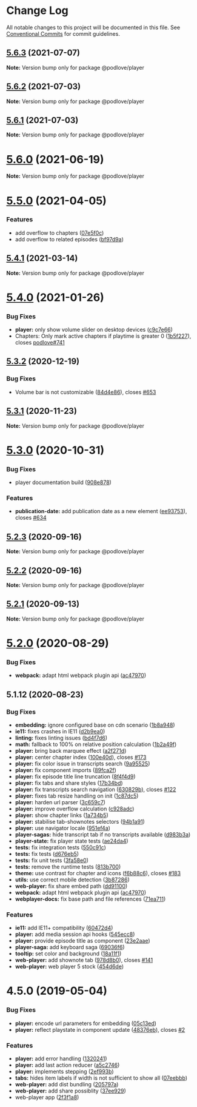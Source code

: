 # Change Log

All notable changes to this project will be documented in this file.
See [Conventional Commits](https://conventionalcommits.org) for commit guidelines.

## [5.6.3](https://github.com/podlove/podlove-ui/compare/v5.6.2...v5.6.3) (2021-07-07)

**Note:** Version bump only for package @podlove/player





## [5.6.2](https://github.com/podlove/podlove-ui/compare/v5.6.1...v5.6.2) (2021-07-03)

**Note:** Version bump only for package @podlove/player





## [5.6.1](https://github.com/podlove/podlove-ui/compare/v5.6.0...v5.6.1) (2021-07-03)

**Note:** Version bump only for package @podlove/player





# [5.6.0](https://github.com/podlove/podlove-ui/compare/v5.5.0...v5.6.0) (2021-06-19)

**Note:** Version bump only for package @podlove/player





# [5.5.0](https://github.com/podlove/podlove-ui/compare/v5.4.1...v5.5.0) (2021-04-05)


### Features

* add overflow to chapters ([07e5f0c](https://github.com/podlove/podlove-ui/commit/07e5f0ccd7f7ec6ad023d8ddee6fbc1df78a0d29))
* add overflow to related episodes ([bf97d9a](https://github.com/podlove/podlove-ui/commit/bf97d9a8d43f69e8b89c1ffc7763a02ef1108330))





## [5.4.1](https://github.com/podlove/podlove-ui/compare/v5.4.0...v5.4.1) (2021-03-14)

**Note:** Version bump only for package @podlove/player





# [5.4.0](https://github.com/podlove/podlove-ui/compare/v5.3.2...v5.4.0) (2021-01-26)


### Bug Fixes

* **player:** only show volume slider on desktop devices ([c9c7e66](https://github.com/podlove/podlove-ui/commit/c9c7e66a0a3489f192ab1c7a81ce5044bb1eaaba))
* Chapters: Only mark active chapters if playtime is greater 0 ([1b5f227](https://github.com/podlove/podlove-ui/commit/1b5f227dfcd39c53357acef7b033c2623c0ebd3d)), closes [podlove#741](https://github.com/podlove/issues/741)





## [5.3.2](https://github.com/podlove/podlove-ui/compare/v5.3.1...v5.3.2) (2020-12-19)


### Bug Fixes

* Volume bar is not customizable ([84d4e86](https://github.com/podlove/podlove-ui/commit/84d4e86e0c16870072d977f876463cee1c7621d7)), closes [#653](https://github.com/podlove/podlove-ui/issues/653)





## [5.3.1](https://github.com/podlove/podlove-ui/compare/v5.3.0...v5.3.1) (2020-11-23)

**Note:** Version bump only for package @podlove/player





# [5.3.0](https://github.com/podlove/podlove-ui/compare/v5.2.3...v5.3.0) (2020-10-31)


### Bug Fixes

* player documentation build ([908e878](https://github.com/podlove/podlove-ui/commit/908e878c6a312bb11c6a0b4ba5d44e605263d2ea))


### Features

* **publication-date:** add publication date as a new element ([ee93753](https://github.com/podlove/podlove-ui/commit/ee93753bbfee9744eead093919670aa23efaeb3e)), closes [#634](https://github.com/podlove/podlove-ui/issues/634)





## [5.2.3](https://github.com/podlove/podlove-ui/compare/v5.2.2...v5.2.3) (2020-09-16)

**Note:** Version bump only for package @podlove/player





## [5.2.2](https://github.com/podlove/podlove-ui/compare/v5.2.1...v5.2.2) (2020-09-16)

**Note:** Version bump only for package @podlove/player





## [5.2.1](https://github.com/podlove/podlove-ui/compare/v5.2.0...v5.2.1) (2020-09-13)

**Note:** Version bump only for package @podlove/player





# [5.2.0](https://github.com/podlove/podlove-ui/compare/v5.1.12...v5.2.0) (2020-08-29)


### Bug Fixes

* **webpack:** adapt html webpack plugin api ([ac47970](https://github.com/podlove/podlove-ui/commit/ac479708be7fa18060ac0cfe4b66b3ccaaa43d26))





## 5.1.12 (2020-08-23)


### Bug Fixes

* **embedding:** ignore configured base on cdn scenario ([1b8a948](https://github.com/podlove/podlove-ui/commit/1b8a9488abdb4ba31148f96ffb3b5c6aaaeb444e))
* **ie11:** fixes crashes in IE11 ([d2b9ea0](https://github.com/podlove/podlove-ui/commit/d2b9ea0243cf1e36eace8e399eeead35496fe6fd))
* **linting:** fixes linting issues ([bd4f7d6](https://github.com/podlove/podlove-ui/commit/bd4f7d6304770d1f4d68c2432ce34dc8e50b933a))
* **math:** fallback to 100% on relative position calculation ([1b2a49f](https://github.com/podlove/podlove-ui/commit/1b2a49f9e377a133366bbd7d30f8753544ac8acf))
* **player:** bring back marquee effect ([a2f271d](https://github.com/podlove/podlove-ui/commit/a2f271db754b6a6d055dd41fd242a8d3fe133cb8))
* **player:** center chapter index ([100e40d](https://github.com/podlove/podlove-ui/commit/100e40d05e66a689c66f4875ed0e4996a4599930)), closes [#173](https://github.com/podlove/podlove-ui/issues/173)
* **player:** fix color issue in transcripts search ([9a95525](https://github.com/podlove/podlove-ui/commit/9a9552519fb261b28e65c349105575d0a5814983))
* **player:** fix component imports ([89fca2f](https://github.com/podlove/podlove-ui/commit/89fca2f4934a68d885055467a4c8977c24ac1ad8))
* **player:** fix episode title line truncation ([8f4f4d9](https://github.com/podlove/podlove-ui/commit/8f4f4d94544119883ec1bde64f949461753c45ab))
* **player:** fix tabs and share styles ([17b34bd](https://github.com/podlove/podlove-ui/commit/17b34bdefd84cff15aa3b6a2f89cd1f7b545c63f))
* **player:** fix transcripts search navigation ([630829b](https://github.com/podlove/podlove-ui/commit/630829bb4b0f1372c75d068a604e73bd41b5f5b6)), closes [#122](https://github.com/podlove/podlove-ui/issues/122)
* **player:** fixes tab resize handling on init ([1c87dc5](https://github.com/podlove/podlove-ui/commit/1c87dc57d5658130ebc00482d6020f92c46c4ce0))
* **player:** harden url parser ([3c659c7](https://github.com/podlove/podlove-ui/commit/3c659c7666ec4628cfe961128494a479c28c6961))
* **player:** improve overflow calculation ([c928adc](https://github.com/podlove/podlove-ui/commit/c928adcc54c66bafcc0391c7ba7f1c0ab019e55b))
* **player:** show chapter links ([1a734b5](https://github.com/podlove/podlove-ui/commit/1a734b51f4799406614652cdca397d9c356138fb))
* **player:** stabilise tab-shownotes selectors ([94b1a91](https://github.com/podlove/podlove-ui/commit/94b1a91f0d295bc714ecf83ad56198f8feff21d1))
* **player:** use navigator locale ([951ef4a](https://github.com/podlove/podlove-ui/commit/951ef4ad22cf37cfd5d07e4f31d4009547f2e4cd))
* **player-sagas:** hide transcript tab if no transcripts available ([d983b3a](https://github.com/podlove/podlove-ui/commit/d983b3a706124d3ee4411418228d4da1a3077f76))
* **player-state:** fix player state tests ([ae24da4](https://github.com/podlove/podlove-ui/commit/ae24da45cf5e460c272a798be58149971f55f36a))
* **tests:** fix integration tests ([550c91c](https://github.com/podlove/podlove-ui/commit/550c91c9d0f4cf4cd6a9f4ba77e48bd1d4c51deb))
* **tests:** fix tests ([d676eb5](https://github.com/podlove/podlove-ui/commit/d676eb5afd20020a7d33dda323d0149d4eeb5fe1))
* **tests:** fix unit tests ([3fa58e0](https://github.com/podlove/podlove-ui/commit/3fa58e0322d4956c2bd5a8b4d59e7aedc685eccb))
* **tests:** remove the runtime tests ([813b700](https://github.com/podlove/podlove-ui/commit/813b70003a5abcda09d440f88c3ddba4445efe77))
* **theme:** use contrast for chapter and icons ([f6b88c6](https://github.com/podlove/podlove-ui/commit/f6b88c607802d72a2dc31da8351f5abb16740d95)), closes [#183](https://github.com/podlove/podlove-ui/issues/183)
* **utils:** use correct mobile detection ([3b87286](https://github.com/podlove/podlove-ui/commit/3b87286fdabbb7d8891baea5d913aa4a876a093a))
* **web-player:** fix share embed path ([dd91100](https://github.com/podlove/podlove-ui/commit/dd91100351e55106d11392357f217a2448d018c0))
* **webpack:** adapt html webpack plugin api ([ac47970](https://github.com/podlove/podlove-ui/commit/ac479708be7fa18060ac0cfe4b66b3ccaaa43d26))
* **webplayer-docs:** fix base path and file references ([71ea711](https://github.com/podlove/podlove-ui/commit/71ea711b5b9571610b6433f3eab0022c0fdd5f3c))


### Features

* **ie11:** add IE11+ compatibility ([60472d4](https://github.com/podlove/podlove-ui/commit/60472d442647ad838feb74b4980cc837f3a96853))
* **player:** add media session api hooks ([545ecc8](https://github.com/podlove/podlove-ui/commit/545ecc853288ecee67f6b9d59774f79ec06d7a68))
* **player:** provide episode title as component ([23e2aae](https://github.com/podlove/podlove-ui/commit/23e2aae5c87551766d831984a1e13c402130ba94))
* **player-saga:** add keyboard saga ([69036f6](https://github.com/podlove/podlove-ui/commit/69036f6f012d1e4963ceb56c712fc598f287137c))
* **tooltip:** set color and background ([18a11f1](https://github.com/podlove/podlove-ui/commit/18a11f12524a582c520d555ab24c47d69683f7cf))
* **web-player:** add shownote tab ([978d8b0](https://github.com/podlove/podlove-ui/commit/978d8b05f2676ef9851c0ad24a19a8ec7e3ebdb5)), closes [#141](https://github.com/podlove/podlove-ui/issues/141)
* **web-player:** web player 5 stock ([454d6de](https://github.com/podlove/podlove-ui/commit/454d6dead15ba4813d68e306ebc6f01a254651ed))



# 4.5.0 (2019-05-04)


### Bug Fixes

* **player:** encode url parameters for embedding ([05c13ed](https://github.com/podlove/podlove-ui/commit/05c13edcaa8e4fd4de82045a6e16c8d95b48c927))
* **player:** reflect playstate in component update ([48376eb](https://github.com/podlove/podlove-ui/commit/48376ebb52db54f257f439cb2701bdb6a5baa170)), closes [#2](https://github.com/podlove/podlove-ui/issues/2)


### Features

* **player:** add error handling ([1320241](https://github.com/podlove/podlove-ui/commit/132024103288d0c39a128eea219b3b01edac8730))
* **player:** add last action reducer ([a5c2746](https://github.com/podlove/podlove-ui/commit/a5c27467e1b2a64ff43eed32718dbb574ad02ad2))
* **player:** implements stepping ([2ef993b](https://github.com/podlove/podlove-ui/commit/2ef993b81f811a8d3ed9ca21f1eb6649c8ddcee2))
* **tabs:** hides item labels if width is not sufficient to show all ([07eebbb](https://github.com/podlove/podlove-ui/commit/07eebbb4d2ef73249eda0a32bbde596687b29a37))
* **web-player:** add dist bundling ([205797a](https://github.com/podlove/podlove-ui/commit/205797abb57a8263b3649685e623cba4eb4aa3e1))
* **web-player:** add share possiblity ([37ee929](https://github.com/podlove/podlove-ui/commit/37ee9291f512d30018ced950be3059fd4643bb95))
* web-player app ([2f3f1a8](https://github.com/podlove/podlove-ui/commit/2f3f1a8902c4d263650cc7ff28b1be62084ba969))
